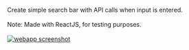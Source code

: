 Create simple search bar with API calls when input is entered. <br>
<br>
Note: Made with ReactJS, for testing purposes.<br>
<br>
[![webapp screenshot](https://s2.gifyu.com/images/screenshot.gif)]()
